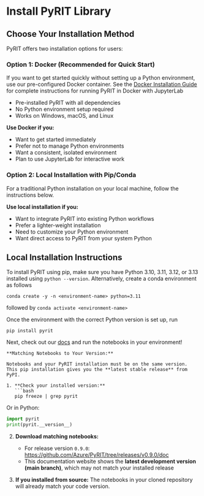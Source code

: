 # Install PyRIT Library

## Choose Your Installation Method

PyRIT offers two installation options for users:

### Option 1: Docker (Recommended for Quick Start)

If you want to get started quickly without setting up a Python environment, use our pre-configured Docker container. See the [Docker Installation Guide](./1b_install_docker.md) for complete instructions for running PyRIT in Docker with JupyterLab
- Pre-installed PyRIT with all dependencies
- No Python environment setup required
- Works on Windows, macOS, and Linux

**Use Docker if you:**
- Want to get started immediately
- Prefer not to manage Python environments
- Want a consistent, isolated environment
- Plan to use JupyterLab for interactive work

### Option 2: Local Installation with Pip/Conda

For a traditional Python installation on your local machine, follow the instructions below.

**Use local installation if you:**
- Want to integrate PyRIT into existing Python workflows
- Prefer a lighter-weight installation
- Need to customize your Python environment
- Want direct access to PyRIT from your system Python

## Local Installation Instructions

To install PyRIT using pip, make sure you have Python 3.10, 3.11, 3.12, or 3.13 installed using `python --version`.
Alternatively, create a conda environment as follows

```
conda create -y -n <environment-name> python=3.11
```

followed by `conda activate <environment-name>`

Once the environment with the correct Python version is set up, run

```
pip install pyrit
```

Next, check out our [docs](../index.md) and run the notebooks in your environment!

```{important}
**Matching Notebooks to Your Version:**

Notebooks and your PyRIT installation must be on the same version. This pip installation gives you the **latest stable release** from PyPI.

1. **Check your installed version:**
   ```bash
   pip freeze | grep pyrit
   ```
   
   Or in Python:
   ```python
   import pyrit
   print(pyrit.__version__)
   ```

2. **Download matching notebooks:**
   - For release version `0.9.0`: https://github.com/Azure/PyRIT/tree/releases/v0.9.0/doc
   - This documentation website shows the **latest development version (main branch)**, which may not match your installed release

3. **If you installed from source:** The notebooks in your cloned repository will already match your code version.
```
